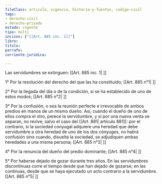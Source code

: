 ```yaml
---
fileClass: articulo, vigencia, historia-y-fuentes, codigo-civil
tags:
- derecho-civil
- derecho-privado
estado: vigente
tipo: multi
incisos: ["[[Art. 885 inc. 1]]"]
libro:
titulo:
parrafo:
corriente-juridica:

---
```

Las servidumbres se extinguen: [[Art. 885 inc. 1| ]]

1° Por la resolución del derecho del que las ha constituido; [[Art. 885 n°1| ]]

2° Por la llegada del día o de la condición, si se ha establecido de uno de estos modos; [[Art. 885 n°2| ]]

3° Por la confusión, o sea la reunión perfecte e irrevocable de ambos predios en manos de un mismo dueño. Así, cuando el dueño de uno de ellos compra el otro, perece la servidumbre, y si por una nueva venta se separan, no revive; salvo el caso del [[Art. 881| artículo 881]]: por el contrario, si la sociedad conyugal adquiere una heredad que debe servidumbre a otra heredad de uno de los dos cónyuges, no habrá confusión sino cuando, disuelta la sociedad, se adjudiquen ambas heredades a una misma persona; [[Art. 885 n°3| ]]

4° Por la renuncia del dueño del predio dominante; [[Art. 885 n°4| ]]

5° Por haberse dejado de gozar durante tres años. En las servidumbres discontinuas corre el tiempo desde que han dejado de gozarse; en las continuas, desde que se haya ejecutado un acto contrario a la servidumbre. [[Art. 885 n°5| ]]